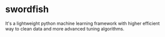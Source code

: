 # swordfish
It's a lightweight python machine learning framework with higher efficient way to clean data and more advanced tuning algorithms.
